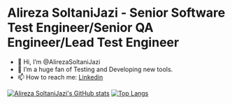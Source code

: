 # Alireza SoltaniJazi - Senior Software Test Engineer/Senior QA Engineer/Lead Test Engineer

- 👋 Hi, I’m @AlirezaSoltaniJazi
- 👀 I’m a huge fan of Testing and Developing new tools.
- 📫 How to reach me: [Linkedin](https://www.linkedin.com/in/alireza-soltani-jazi/)

[![Alireza SoltaniJazi's GitHub stats](https://github-readme-stats.vercel.app/api?username=AlirezaSoltaniJazi&hide=stars&theme=transparent&line_height=40)](#)
[![Top Langs](https://github-readme-stats.vercel.app/api/top-langs/?username=AlirezaSoltaniJazi)](#)


<!---
TestSenpai/TestSenpai is a ✨ special ✨ repository because its `README.md` (this file) appears on your GitHub profile.
You can click the Preview link to take a look at your changes.
--->

